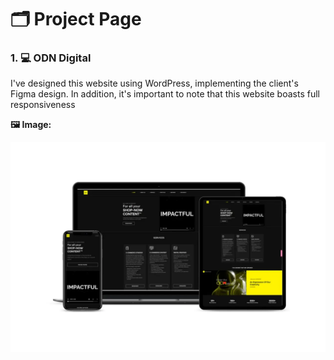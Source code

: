 # 🗂️ Project Page

### 1. 💻 ODN Digital 

I've designed this website using WordPress, implementing the client's Figma design. In addition, it's important to note that this website boasts full responsiveness

**🖼️ Image:**

![Project1](images/Mockup-ODN.jpg)
